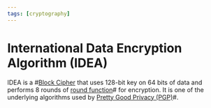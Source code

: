 ```yaml
---
tags: [cryptography]
---
```


# International Data Encryption Algorithm (IDEA)

IDEA is a #[Block Cipher](202209281239.md) that uses 128-bit key on 64 bits of
data and performs 8 rounds of [round function](202210052211.md)# for encryption.
It is one of the underlying algorithms used by [Pretty Good Privacy (PGP)](202210312227.md)#.
